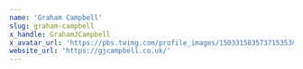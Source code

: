 ```yaml
---
name: 'Graham Campbell'
slug: graham-campbell
x_handle: GrahamJCampbell
x_avatar_url: 'https://pbs.twimg.com/profile_images/1503315835737153538/GJyQWEed_200x200.png'
website_url: 'https://gjcampbell.co.uk/'
---
```

